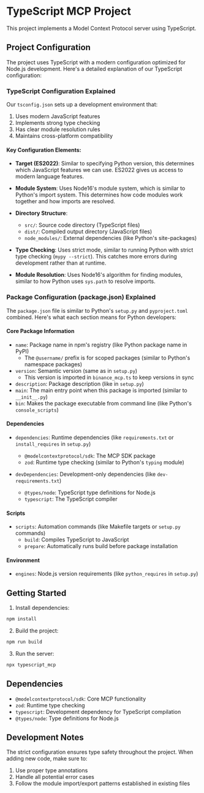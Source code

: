 # TypeScript MCP Project

This project implements a Model Context Protocol server using TypeScript.

## Project Configuration

The project uses TypeScript with a modern configuration optimized for Node.js development. Here's a detailed explanation of our TypeScript configuration:

### TypeScript Configuration Explained

Our `tsconfig.json` sets up a development environment that:
1. Uses modern JavaScript features
2. Implements strong type checking
3. Has clear module resolution rules
4. Maintains cross-platform compatibility

#### Key Configuration Elements:

- **Target (ES2022)**: Similar to specifying Python version, this determines which JavaScript features we can use. ES2022 gives us access to modern language features.

- **Module System**: Uses Node16's module system, which is similar to Python's import system. This determines how code modules work together and how imports are resolved.

- **Directory Structure**:
  - `src/`: Source code directory (TypeScript files)
  - `dist/`: Compiled output directory (JavaScript files)
  - `node_modules/`: External dependencies (like Python's site-packages)

- **Type Checking**: Uses strict mode, similar to running Python with strict type checking (`mypy --strict`). This catches more errors during development rather than at runtime.

- **Module Resolution**: Uses Node16's algorithm for finding modules, similar to how Python uses `sys.path` to resolve imports.

### Package Configuration (package.json) Explained

The `package.json` file is similar to Python's `setup.py` and `pyproject.toml` combined. Here's what each section means for Python developers:

#### Core Package Information
- `name`: Package name in npm's registry (like Python package name in PyPI)
  - The `@username/` prefix is for scoped packages (similar to Python's namespace packages)
- `version`: Semantic version (same as in `setup.py`)
  - This version is imported in `binance_mcp.ts` to keep versions in sync
- `description`: Package description (like in `setup.py`)
- `main`: The main entry point when this package is imported (similar to `__init__.py`)
- `bin`: Makes the package executable from command line (like Python's `console_scripts`)

#### Dependencies
- `dependencies`: Runtime dependencies (like `requirements.txt` or `install_requires` in `setup.py`)
  - `@modelcontextprotocol/sdk`: The MCP SDK package
  - `zod`: Runtime type checking (similar to Python's `typing` module)

- `devDependencies`: Development-only dependencies (like `dev-requirements.txt`)
  - `@types/node`: TypeScript type definitions for Node.js
  - `typescript`: The TypeScript compiler

#### Scripts
- `scripts`: Automation commands (like Makefile targets or `setup.py` commands)
  - `build`: Compiles TypeScript to JavaScript
  - `prepare`: Automatically runs build before package installation

#### Environment
- `engines`: Node.js version requirements (like `python_requires` in `setup.py`)

## Getting Started

1. Install dependencies:
```bash
npm install
```

2. Build the project:
```bash
npm run build
```

3. Run the server:
```bash
npx typescript_mcp
```

## Dependencies

- `@modelcontextprotocol/sdk`: Core MCP functionality
- `zod`: Runtime type checking
- `typescript`: Development dependency for TypeScript compilation
- `@types/node`: Type definitions for Node.js

## Development Notes

The strict configuration ensures type safety throughout the project. When adding new code, make sure to:
1. Use proper type annotations
2. Handle all potential error cases
3. Follow the module import/export patterns established in existing files


```